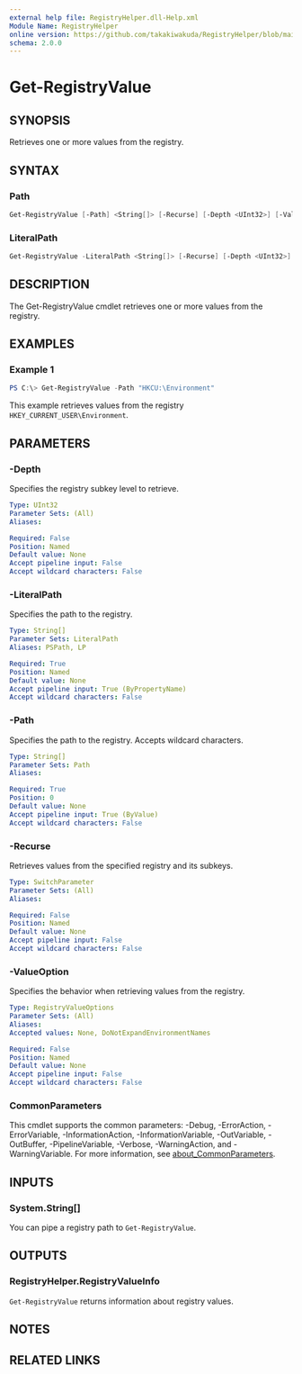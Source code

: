```yaml
---
external help file: RegistryHelper.dll-Help.xml
Module Name: RegistryHelper
online version: https://github.com/takakiwakuda/RegistryHelper/blob/main/doc/Get-RegistryValue.md
schema: 2.0.0
---
```


# Get-RegistryValue

## SYNOPSIS

Retrieves one or more values from the registry.

## SYNTAX

### Path

```powershell
Get-RegistryValue [-Path] <String[]> [-Recurse] [-Depth <UInt32>] [-ValueOption <RegistryValueOptions>] [<CommonParameters>]
```

### LiteralPath

```powershell
Get-RegistryValue -LiteralPath <String[]> [-Recurse] [-Depth <UInt32>] [-ValueOption <RegistryValueOptions>] [<CommonParameters>]
```

## DESCRIPTION

The Get-RegistryValue cmdlet retrieves one or more values from the registry.

## EXAMPLES

### Example 1

```powershell
PS C:\> Get-RegistryValue -Path "HKCU:\Environment"
```

This example retrieves values from the registry `HKEY_CURRENT_USER\Environment`.

## PARAMETERS

### -Depth

Specifies the registry subkey level to retrieve.

```yaml
Type: UInt32
Parameter Sets: (All)
Aliases:

Required: False
Position: Named
Default value: None
Accept pipeline input: False
Accept wildcard characters: False
```

### -LiteralPath

Specifies the path to the registry.

```yaml
Type: String[]
Parameter Sets: LiteralPath
Aliases: PSPath, LP

Required: True
Position: Named
Default value: None
Accept pipeline input: True (ByPropertyName)
Accept wildcard characters: False
```

### -Path

Specifies the path to the registry. Accepts wildcard characters.

```yaml
Type: String[]
Parameter Sets: Path
Aliases:

Required: True
Position: 0
Default value: None
Accept pipeline input: True (ByValue)
Accept wildcard characters: False
```

### -Recurse

Retrieves values from the specified registry and its subkeys.

```yaml
Type: SwitchParameter
Parameter Sets: (All)
Aliases:

Required: False
Position: Named
Default value: None
Accept pipeline input: False
Accept wildcard characters: False
```

### -ValueOption

Specifies the behavior when retrieving values from the registry.

```yaml
Type: RegistryValueOptions
Parameter Sets: (All)
Aliases:
Accepted values: None, DoNotExpandEnvironmentNames

Required: False
Position: Named
Default value: None
Accept pipeline input: False
Accept wildcard characters: False
```

### CommonParameters

This cmdlet supports the common parameters: -Debug, -ErrorAction, -ErrorVariable, -InformationAction, -InformationVariable, -OutVariable, -OutBuffer, -PipelineVariable, -Verbose, -WarningAction, and -WarningVariable. For more information, see [about_CommonParameters](http://go.microsoft.com/fwlink/?LinkID=113216).

## INPUTS

### System.String[]

You can pipe a registry path to `Get-RegistryValue`.

## OUTPUTS

### RegistryHelper.RegistryValueInfo

`Get-RegistryValue` returns information about registry values.

## NOTES

## RELATED LINKS
